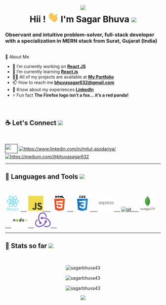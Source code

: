 <h1 align="center"><img src="https://www.aagnia.com/wp-content/uploads/2021/12/39998-web-development.gif" align="center" width= "50%"  /> 
</br>Hii ! <img src="https://raw.githubusercontent.com/ABSphreak/ABSphreak/master/gifs/Hi.gif" width="35"> I'm Sagar Bhuva <img height="50" src="https://camo.githubusercontent.com/eff6d06962a561a00c761b67edaa3dcce718108731781eea93bbb21940ba556a/68747470733a2f2f656d6f6a692e67672f6173736574732f656d6f6a692f373333332d706172726f7464616e63652e676966"> </h1>
<h3 align="left">Observant and intuitive problem-solver, full-stack developer with a specialization in MERN stack from Surat, Gujarat (India)</h3>
<br>
 🙋 About Me

- 🔭 I’m currently working on **[React JS]("")**
- 🌱 I’m currently learning **[React.js]()**
- 👨‍💻 All of my projects are available at **[My Portfolio](https://isnt-sagarbhuva43-awesome.netlify.app)**
- 📫 How to reach me **bhuvasagar632@gmail.com**
- 📄 Know about my experiences **[LinkedIn](https://www.linkedin.com/in/sagar-bhuva-79a0a4127/)**
- ⚡ Fun fact **The Firefox logo isn’t a fox… it’s a red panda!**
<br/>
<h2 align="left">☕ Let's Connect <img src="https://raw.githubusercontent.com/ShahriarShafin/ShahriarShafin/main/Assets/handshake.gif" width="70"> </h2>
<br>
 <p align="left">
<a href="" target="blank"><img align="center" src="https://raw.githubusercontent.com/rahuldkjain/github-profile-readme-generator/master/src/images/icons/Social/twitter.svg" alt="" height="30" width="40" /></a>
<a href="https://www.linkedin.com/in/sagar-bhuva-79a0a4127/" target="blank"><img align="center" src="https://raw.githubusercontent.com/rahuldkjain/github-profile-readme-generator/master/src/images/icons/Social/linked-in-alt.svg" alt="https://www.linkedin.com/in/mitul-asodariya/" height="30" width="40" /></a>
<a href="https://medium.com/@bhuvasagar632" target="blank"><img align="center" src="https://seeklogo.com/images/M/medium-logo-F0ACFCCD58-seeklogo.com.png" alt="https://medium.com/@bhuvasagar632" height="40" width="40"/></a>
<hr>
<h2 align="left">🚀 Languages and Tools <img src="https://camo.githubusercontent.com/beb64ff21c883e318e4f5db5231c2ba4175705bea1c9249e82a41ab375db4f75/68747470733a2f2f6d65646961322e67697068792e636f6d2f6d656469612f51737347456d706b79454f684243623765312f67697068792e6769663f6369643d656366303565343761306e336769316266716e74716d6f62386739616964316f796a327772336473336d67373030626c267269643d67697068792e676966" width="35"/> </h2>
<br>
<p align="left">
   <a href="https://reactjs.org/" target="_blank"> <img src="https://raw.githubusercontent.com/devicons/devicon/master/icons/react/react-original-wordmark.svg" alt="react" width="50" height="50"/>&nbsp;&nbsp;&nbsp;&nbsp;&nbsp;</a>
    <a href="https://developer.mozilla.org/en-US/docs/Web/JavaScript" target="_blank"> <img src="https://raw.githubusercontent.com/devicons/devicon/master/icons/javascript/javascript-original.svg" alt="javascript" width="50" height="50"/> &nbsp;&nbsp;&nbsp;&nbsp;&nbsp;</a> 
   <a href="https://www.w3.org/html/" target="_blank"> <img src="https://raw.githubusercontent.com/devicons/devicon/master/icons/html5/html5-original-wordmark.svg" alt="html5" width="50" height="50"/>&nbsp;&nbsp;&nbsp;&nbsp;&nbsp;</a>
  <a href="https://www.w3schools.com/css/" target="_blank"> <img src="https://raw.githubusercontent.com/devicons/devicon/master/icons/css3/css3-original-wordmark.svg" alt="css3" width="50" height="50"/> &nbsp;&nbsp;&nbsp;&nbsp;&nbsp;</a> 
  <a href="https://expressjs.com" target="_blank"> <img src="https://raw.githubusercontent.com/devicons/devicon/master/icons/express/express-original-wordmark.svg" alt="express" width="50" height="50"/>&nbsp;&nbsp;&nbsp;&nbsp;&nbsp;</a> 
  <a href="https://git-scm.com/" target="_blank"> <img src="https://www.vectorlogo.zone/logos/git-scm/git-scm-icon.svg" alt="git" width="50" height="50"/> &nbsp;&nbsp;&nbsp;&nbsp;&nbsp;</a> 
  <a href="https://www.mongodb.com/" target="_blank"> <img src="https://raw.githubusercontent.com/devicons/devicon/master/icons/mongodb/mongodb-original-wordmark.svg" alt="mongodb" width="50" height="50"/>&nbsp;&nbsp;&nbsp;&nbsp;&nbsp;</a> 
  <a href="https://nodejs.org" target="_blank"> <img src="https://raw.githubusercontent.com/devicons/devicon/master/icons/nodejs/nodejs-original-wordmark.svg" alt="nodejs" width="50" height="50"/>&nbsp;&nbsp;&nbsp;&nbsp;&nbsp;</a> 
  <a href="https://redux.js.org" target="_blank"> <img src="https://raw.githubusercontent.com/devicons/devicon/master/icons/redux/redux-original.svg" alt="redux" width="50" height="50"/>&nbsp;&nbsp;&nbsp;&nbsp;&nbsp;</a> </p>
  <hr>
<h2 align="left">👷 Stats so far <img src="https://camo.githubusercontent.com/f11b92476ee793cfe97f20e0564ab552bd9bd670179d7b6772c59bb4d3218ca6/68747470733a2f2f692e70696e696d672e636f6d2f6f726967696e616c732f36352f63342f66342f36356334663435323537316265313236316539633632336637646134383861632e676966" width="35"/> </h2>
<br>
<p align="center" ><img align="center" src="https://github-readme-stats.vercel.app/api?username=sagarbhuva43&show_icons=true&locale=en&hide_border=true&theme=dark" alt="sagarbhuva43" /></p>
<p align="center" ><img align="center" src="https://github-readme-streak-stats.herokuapp.com/?user=sagarbhuva43&hide_border=true&theme=dark" alt="sagarbhuva43" /></p>
<p align="center" ><img align="center" src="https://github-readme-stats.vercel.app/api/top-langs?username=sagarbhuva43&show_icons=true&locale=en&layout=compact&hide_border=true&theme=dark" alt="sagarbhuva43" /></p>
<p align="center">
  <img  src="https://raw.githubusercontent.com/Trilokia/Trilokia/379277808c61ef204768a61bbc5d25bc7798ccf1/bottom_header.svg">
  </p>
 
